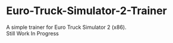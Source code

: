 # Euro-Truck-Simulator-2-Trainer
A simple trainer for Euro Truck Simulator 2 (x86).<br />
Still Work In Progress
